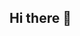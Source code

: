 ## Hi there 👋

<!--
**sek0ala/sek0ala** is a ✨ _special_ ✨ repository because its `README.md` (this file) appears on your GitHub profile.

Here are some ideas to get you started:

- 🔭 I’m currently working on Python beginner projects.
- 🌱 I’m currently learning Python
-->

